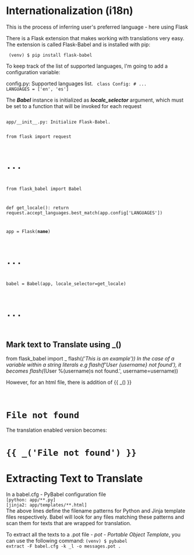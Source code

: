 <h1> Internationalization (i18n) </h1>
This is the process of inferring user's preferred language - here using Flask

There is a Flask extension that makes working with translations very easy. The extension is called Flask-Babel and is installed with pip:

<code> (venv) $ pip install flask-babel </code>

To keep track of the list of supported languages, I'm going to add a configuration variable:

config.py: Supported languages list.
<code>
class Config:
    # ...
    LANGUAGES = ['en', 'es']
</code>

The <b><i>Babel</i></b> instance is initialized as <b><i>locale_selector</i></b> argument, which must be set to a
function that will be invoked for each request

<code>
app/__init__.py: Initialize Flask-Babel.

from flask import request
# ...
from flask_babel import Babel

def get_locale():
    return request.accept_languages.best_match(app.config['LANGUAGES'])

app = Flask(__name__)
# ...
babel = Babel(app, locale_selector=get_locale)
# ...
</code>

## Mark text to Translate using _()
from flask_babel import _
flash(_('This is an example'))
In the case of a variable within a string literals e.g
flash(f'User {username} not found'), it becomes
flash(_(User %(username)s not found.', username=username))

However, for an html file, there is addition of {{ _() }}
<code> <h1> File not found</h1></code>
The translation enabled version becomes:

<code><h1>{{ _('File not found') }}</h1></code>

<h1>Extracting Text to Translate</h1>
In a babel.cfg - PyBabel configuration file
<code>
[python: app/**.py]
[jinja2: app/templates/**.html]
</code>
The above lines define the filename patterns for Python and Jinja template files respectively.
Babel will look for any files matching these patterns and scan them for texts that are wrapped for translation.

To extract all the texts to a .pot file - <i>pot - Portable Object Template</i>, you can use the following command:
<code>(venv) $ pybabel extract -F babel.cfg -k _l -o messages.pot .</code>
